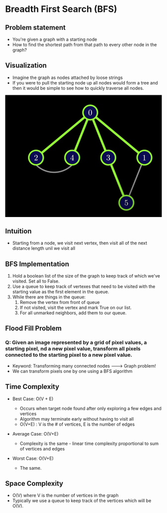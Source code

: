 # Breadth First Search (BFS)

## Problem statement
- You're given a graph with a starting node
- How to find the shortest path from that path to every other node in the graph?

## Visualization
- Imagine the graph as nodes attached by loose strings
- If you were to pull the starting node up all nodes would form a tree and then it would be simple to see how to quickly traverse all nodes.

![alt text](image.png)

## Intuition
- Starting from a node, we visit next vertex, then visit all of the next distance length unil we visit all

## BFS Implementation

1. Hold a boolean list of the size of the graph to keep track of which we've visited. Set all to False.
2. Use a queue to keep track of vertexes that need to be visited with the starting value as the first element in the queue.
3. While there are things in the queue:
   1. Remove the vertex from front of queue
   2. If not visited, visit the vertex and mark True on our list.
   3. For all unmarked neighbors, add them to our queue.

## Flood Fill Problem

### Q: Given an image represented by a grid of pixel values, a starting pixel, nd a new pixel value, transform all pixels connected to the starting pixel to a new pixel value.

- Keyword: Transforming many connected nodes ---> Graph problem!
- We can transform pixels one by one using a BFS algorithm
  
## Time Complexity

- Best Case: O(V + E)
  - Occurs when target node found after only exploring a few edges and vertices
  - Algorithm may terminate early without having to visit all
  - O(V+E) : V is the # of vertices, E is the number of edges
  
- Average Case: O(V+E)
  - Complexity is the same - linear time complexity proportional to sum of vertices and edges

- Worst Case: O(V+E)
  - The same.

## Space Complexity

- O(V) where V is the number of vertices in the graph
- Typically we use a queue to keep track of the vertices which will be O(V).
